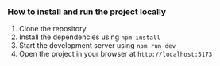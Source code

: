 ### How to install and run the project locally

1. Clone the repository
2. Install the dependencies using `npm install`
3. Start the development server using `npm run dev`
4. Open the project in your browser at `http://localhost:5173`
